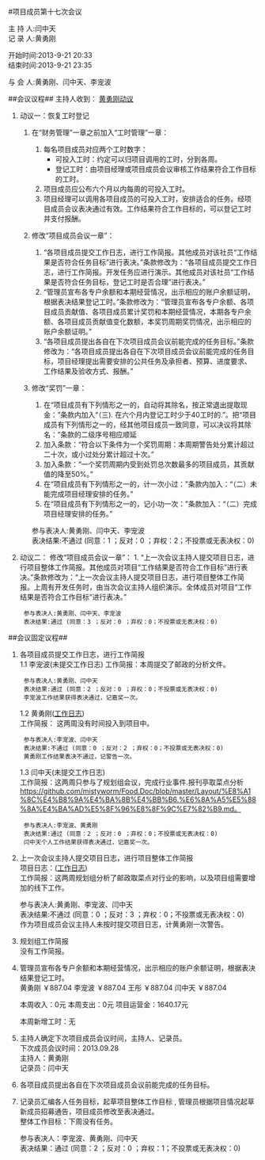 #项目成员第十七次会议

主 持 人:闫中天    
记 录 人:黄勇刚   

开始时间:2013-9-21 20:33  
结束时间:2013-9-21 23:35 

与 会 人:黄勇刚、闫中天、李宠波  

##会议议程##
主持人收到： [黄勇刚动议](https://github.com/mistyworm/Food.Log/blob/master/%E9%BB%84%E5%8B%87%E5%88%9A.201309.md "黄勇刚动议")  

1. 动议一：恢复工时登记  
	1.  在“财务管理”一章之前加入“工时管理”一章：  
		1. 每名项目成员对应两个工时数字：  
			- 可投入工时：约定可以归项目调用的工时，分到各周。  
			- 登记工时：由项目经理或项目成员会议审核工作结果符合工作目标的工时。
		2. 项目成员应公布六个月以内每周的可投入工时。
		3. 项目经理可以调用各项目成员的可投入工时，安排适合的任务。经项目成员会议表决通过有效。工作结果符合工作目标的，可以登记工时并支付报酬。    
	2.  修改“项目成员会议一章”：
		1. “各项目成员提交工作日志，进行工作简报。其他成员对该社员“工作结果是否符合任务目标”进行表决。”条款修改为：“各项目成员提交工作日志，进行工作简报。开发任务应进行演示。其他成员对该社员“工作结果是否符合任务目标，登记工时是否合理”进行表决。”
		2. “管理员宣布各专户余额和本期经营情况，出示相应的账户余额证明，根据表决结果登记工时。”条款修改为：“管理员宣布各专户余额、各项目成员贡献值、各项目成员累计奖罚和本期经营情况，本期各专户余额、各项目成员贡献值变化数额，本奖罚周期奖罚情况，出示相应的账户余额证明。” 
		3. “各项目成员提出各自在下次项目成员会议前能完成的任务目标。”条款修改为：“各项目成员提出各自在下次项目成员会议前能完成的任务目标，项目经理提出需要安排的公共任务及承担者、预算、进度要求、工作结果及验收方式、报酬。” 
	3.  修改“奖罚”一章：
		1. 在“项目成员有下列情形之一的，自动将其除名，按正常退出提取现金：”条款内加入“（三). 在六个月内登记工时少于40工时的.”。把“项目成员有下列情形之一的，经其他项目成员一致同意，可以决议将其除名：”条款的二级序号相应顺延  
		2. 加入条款：“符合以下条件为一个奖罚周期：本周期警告处分累计超过二十次，或小过处分累计超过十次。”  
		3. 加入条款：“一个奖罚周期内受到处罚总次数最多的项目成员，其贡献值的降至50%。”
		4. 在“项目成员有下列情形之一的，计一次小过：”条款内加入：“（二）未能完成项目经理安排的任务。”  
		5. 在“项目成员有下列情形之一的，记小功一次：”条款加入：“（二）完成项目经理安排的任务。” 

        参与表决人:黄勇刚、闫中天、李宠波  
		表决结果:不通过 (同意：1 ；反对：0 ；弃权：2；不投票或无表决权：0)  

2. 动议二： 修改“项目成员会议一章”：
		1. “上一次会议主持人提交项目日志，进行项目整体工作简报。其他成员对项目“工作结果是否符合工作目标”进行表决。”条款修改为：“上一次会议主持人提交项目日志，进行项目整体工作简报。上周有开发任务时，由当次会议主持人组织演示。全体成员对项目“工作结果是否符合工作目标”进行表决。”

        参与表决人:黄勇刚、闫中天、李宠波  
		表决结果:通过 (同意：3 ；反对：0 ；弃权：0；不投票或无表决权：0)  

##会议固定议程##
1. 各项目成员提交工作日志，进行工作简报  
    1.1 李宠波(未提交工作日志)
        工作简报：本周提交了邮政的分析文件。
 
        参与表决人:黄勇刚、闫中天  
		表决结果:通过 (同意：2 ；反对：0 ；弃权：0；不投票或无表决权：0)  
		李宠波工作结果获得表决通过，记嘉奖一次。

	1.2 黄勇刚(<a href="https://github.com/mistyworm/Food.Log/blob/master/%E9%BB%84%E5%8B%87%E5%88%9A.201309.md">工作日志</a>)  
		工作简报： 这两周没有时间投入到项目中。 
   
		参与表决人:李宠波、闫中天   
		表决结果:不通过 (同意：0 ；反对：2 ；弃权：0；不投票或无表决权：0)  
		黄勇刚工作结果表决不通过，记警告一次。 
  
	1.3 闫中天(未提交工作日志)  
		工作简报：这两周只参与了规划组会议，完成行业事件.报刊亭取菜点分析 https://github.com/mistyworm/Food.Doc/blob/master/Layout/%E8%A1%8C%E4%B8%9A%E4%BA%8B%E4%BB%B6.%E6%8A%A5%E5%88%8A%E4%BA%AD%E5%8F%96%E8%8F%9C%E7%82%B9.md。

		参与表决人:李宠波、黄勇刚  
		表决结果:通过 (同意：2 ；反对：0 ；弃权：0；不投票或无表决权：0)  
		闫中天个人工作结果获得表决通过，记嘉奖一次。

2. 上一次会议主持人提交项目日志，进行项目整体工作简报  
    项目日志：(<a href="https://github.com/mistyworm/Food.Log/blob/master/%E9%A1%B9%E7%9B%AE%E6%97%A5%E5%BF%97.201308.md">工作日志</a>)    
	工作简报：这两周规划组分析了邮政取菜点对行业的影响，以及项目组需要增加的线下工作。
  
	参与表决人:黄勇刚、李宠波、闫中天  
	表决结果:不通过 (同意：0 ；反对：3 ；弃权：0；不投票或无表决权：0)  
	作为项目成员会议主持人未按时提交项目日志，计黄勇刚一次警告。

3. 规划组工作简报  
	没有工作简报。  

4. 管理员宣布各专户余额和本期经营情况，出示相应的账户余额证明，根据表决结果登记工时。  
	黄勇刚 ￥887.04
	李宠波 ￥887.04
	王彤 ￥887.04
	闫中天 ￥887.04

	本周收入：0元
	本周支出：0元
	项目运营金：1640.17元

	本周新增工时：无

5. 主持人确定下次项目成员会议时间，主持人、记录员。  
	下次成员会议时间：2013.09.28    
        主持人：黄勇刚   
        记录员：闫中天  

6. 各项目成员提出各自在下次项目成员会议前能完成的任务目标。  

7. 记录员汇编各人任务目标，起草项目整体工作目标 , 管理员根据项目情况起草新成员招募通告，项目成员修改至表决通过。  
    整体工作目标：下周没有任务。

    参与表决人：李宠波、黄勇刚、闫中天             
	表决结果：通过  (同意：2 ；反对：0 ；弃权：1；不投票或无表决权：0) 
